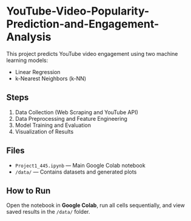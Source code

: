 # YouTube-Video-Popularity-Prediction-and-Engagement-Analysis

This project predicts YouTube video engagement using two machine learning models:
- Linear Regression
- k-Nearest Neighbors (k-NN)

## Steps
1. Data Collection (Web Scraping and YouTube API)
2. Data Preprocessing and Feature Engineering
3. Model Training and Evaluation
4. Visualization of Results

## Files
- `Project1_445.ipynb` — Main Google Colab notebook
- `/data/` — Contains datasets and generated plots

## How to Run
Open the notebook in **Google Colab**, run all cells sequentially, and view saved results in the `/data/` folder.

